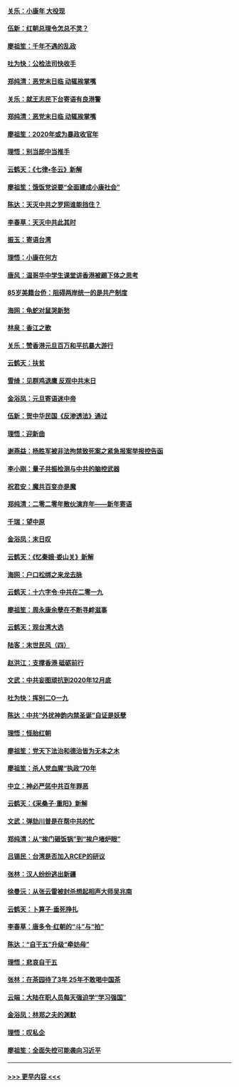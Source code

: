 #### [关乐：小康年 大役现](../pages/nsc993/n11774213.md?t=01071844) 
#### [伍新：红朝总理令怎总不灵？](../pages/nsc993/n11770813.md?t=01071844) 
#### [廖祖笙：千年不遇的乱政](../pages/nsc993/n11770373.md?t=01071844) 
#### [吐为快：公检法司快收手](../pages/nsc993/n11770359.md?t=01071844) 
#### [郑纯清：恶党末日临 动辄挨掌嘴](../pages/nsc993/n11769912.md?t=01071844) 
#### [关乐：就王志民下台寄语有良港警](../pages/nsc993/n11769903.md?t=01071844) 
#### [郑纯清：恶党末日临 动辄挨掌嘴](../pages/nsc993/n11769356.md?t=01071844) 
#### [廖祖笙：2020年或为暴政收官年](../pages/nsc993/n11768216.md?t=01071844) 
#### [理悟：别当郎中当推手](../pages/nsc993/n11768243.md?t=01071844) 
#### [云鹤天：《七律▪冬云》新解](../pages/nsc993/n11768204.md?t=01071844) 
#### [廖祖笙：饿饭党说要“全面建成小康社会”](../pages/nsc993/n11767482.md?t=01071844) 
#### [陈达：天灭中共之罗网谁能挡住？](../pages/nsc993/n11767465.md?t=01071844) 
#### [李春草：天灭中共此其时](../pages/nsc993/n11767452.md?t=01071844) 
#### [振玉：寄语台湾](../pages/nsc993/n11767432.md?t=01071844) 
#### [理悟：小康在何方](../pages/nsc993/n11767394.md?t=01071844) 
#### [唐风：温哥华中学生课堂讲香港被踢下体之思考](../pages/nsc993/n11766848.md?t=01071844) 
#### [85岁美籍台侨：阻碍两岸统一的是共产制度](../pages/nsc993/n11765043.md?t=01071844) 
#### [海网：龟蛇对鼠哭新愁](../pages/nsc993/n11764895.md?t=01071844) 
#### [林泉：香江之歌](../pages/nsc993/n11764415.md?t=01071844) 
#### [关乐：赞香港元旦百万和平抗暴大游行](../pages/nsc993/n11764382.md?t=01071844) 
#### [云鹤天：扶贫](../pages/nsc993/n11764245.md?t=01071844) 
#### [雪绮：见群鸡退鹰  反观中共末日](../pages/nsc993/n11762112.md?t=01071844) 
#### [金浴凤：元旦寄语迷中帝](../pages/nsc993/n11761788.md?t=01071844) 
#### [伍新：贺中华民国《反渗透法》通过](../pages/nsc993/n11761994.md?t=01071844) 
#### [理悟：迎新曲](../pages/nsc993/n11761152.md?t=01071844) 
#### [谢燕益：杨胜军被非法拘禁致死案之紧急报案举报控告函](../pages/nsc993/n11756134.md?t=01071844) 
#### [李小刚：量子共振检测与中共的脑控武器](../pages/nsc993/n11754518.md?t=01071844) 
#### [祝君安：魔共百变亦是魔](../pages/nsc993/n11754469.md?t=01071844) 
#### [郑纯清：二零二零年散伙演弃年——新年寄语](../pages/nsc993/n11754195.md?t=01071844) 
#### [千瑞：望中原](../pages/nsc993/n11754159.md?t=01071844) 
#### [金浴凤：末日叹](../pages/nsc993/n11752359.md?t=01071844) 
#### [云鹤天：《忆秦娥‧娄山关》新解](../pages/nsc993/n11752348.md?t=01071844) 
#### [海网：户口松绑之来龙去脉](../pages/nsc993/n11752328.md?t=01071844) 
#### [云鹤天：十六字令‧中共在二零一九](../pages/nsc993/n11752305.md?t=01071844) 
#### [廖祖笙：周永康余孽在不断寻衅滋事](../pages/nsc993/n11751013.md?t=01071844) 
#### [云鹤天：观台湾大选](../pages/nsc993/n11751007.md?t=01071844) 
#### [陆客：末世民风（四）](../pages/nsc993/n11749203.md?t=01071844) 
#### [赵洪江：支撑香港 砥砺前行](../pages/nsc993/n11748482.md?t=01071844) 
#### [文武：中共妄图顽抗到2020年12月底](../pages/nsc993/n11748446.md?t=01071844) 
#### [吐为快：挥别二O一九](../pages/nsc993/n11748411.md?t=01071844) 
#### [陈达：中共“外扰神韵内禁圣诞”自证是妖孽](../pages/nsc993/n11748226.md?t=01071844) 
#### [理悟：怪胎红朝](../pages/nsc993/n11748206.md?t=01071844) 
#### [廖祖笙：党天下法治和德治皆为无本之木](../pages/nsc993/n11748135.md?t=01071844) 
#### [廖祖笙：杀人党血腥“执政”70年](../pages/nsc993/n11745144.md?t=01071844) 
#### [中立：神必严惩中共百年罪恶](../pages/nsc993/n11744970.md?t=01071844) 
#### [云鹤天：《采桑子‧重阳》新解](../pages/nsc993/n11744948.md?t=01071844) 
#### [文武：弹劾川普是在帮中共的忙](../pages/nsc993/n11744758.md?t=01071844) 
#### [郑纯清：从“挨门砸饭锅”到“挨户堵炉眼”](../pages/nsc993/n11744745.md?t=01071844) 
#### [吕锡民：台湾是否加入RCEP的研议](../pages/nsc993/n11744701.md?t=01071844) 
#### [张林：汉人纷纷逃出新疆](../pages/nsc993/n11743530.md?t=01071844) 
#### [徐曼沅：从张云雷被封杀想起相声大师吴兆南](../pages/nsc993/n11741816.md?t=01071844) 
#### [云鹤天：卜算子‧垂死挣扎](../pages/nsc993/n11739956.md?t=01071844) 
#### [李春草：唐多令‧红朝的“斗”与“拍”](../pages/nsc993/n11739830.md?t=01071844) 
#### [陈达：“自干五”升级“牵妨母”](../pages/nsc993/n11739724.md?t=01071844) 
#### [理悟：悲哀自干五](../pages/nsc993/n11739547.md?t=01071844) 
#### [张林：在茶园待了3年 25年不敢喝中国茶](../pages/nsc993/n11739240.md?t=01071844) 
#### [云端：大陆在职人员每天强迫学“学习强国”](../pages/nsc993/n11738735.md?t=01071844) 
#### [金浴凤：林郑之夫的渊默](../pages/nsc993/n11737735.md?t=01071844) 
#### [理悟：叹私企](../pages/nsc993/n11737715.md?t=01071844) 
#### [廖祖笙：全面失控可能袭向习近平](../pages/nsc993/n11737704.md?t=01071844) 

----
#### [ >>> 更早内容 <<< ](../indexes/nsc993-earlier.md)
